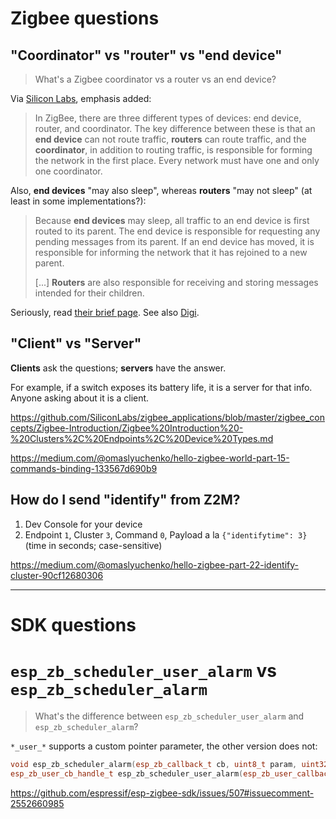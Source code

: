 # Zigbee questions

## "Coordinator" vs "router" vs "end device"

> What's a Zigbee coordinator vs a router vs an end device?

Via [Silicon Labs](https://community.silabs.com/s/article/what-is-the-difference-between-an-end-device-a-router-and-a-coordinator-do-i?language=en_US), emphasis added:

> In ZigBee, there are three different types of devices: end device, router, and coordinator. The key difference between these is that an **end device** can not route traffic, **routers** can route traffic, and the **coordinator**, in addition to routing traffic, is responsible for forming the network in the first place. Every network must have one and only one coordinator.

Also, **end devices** "may also sleep", whereas **routers** "may not sleep" (at least in some implementations?):

> Because **end devices** may sleep, all traffic to an end device is first routed to its parent. The end device is responsible for requesting any pending messages from its parent. If an end device has moved, it is responsible for informing the network that it has rejoined to a new parent.
>
> [...] **Routers** are also responsible for receiving and storing messages intended for their children.

Seriously, read [their brief page](https://community.silabs.com/s/article/what-is-the-difference-between-an-end-device-a-router-and-a-coordinator-do-i?language=en_US). See also [Digi](https://www.digi.com/resources/documentation/Digidocs/90002002/Concepts/c_device_types.htm?TocPath=Zigbee%20networks%7CZigbee%20networking%20concepts%7C_____1).

## "Client" vs "Server"

**Clients** ask the questions; **servers** have the answer.

For example, if a switch exposes its battery life, it is a server for that info. Anyone asking about it is a client.

https://github.com/SiliconLabs/zigbee_applications/blob/master/zigbee_concepts/Zigbee-Introduction/Zigbee%20Introduction%20-%20Clusters%2C%20Endpoints%2C%20Device%20Types.md

https://medium.com/@omaslyuchenko/hello-zigbee-world-part-15-commands-binding-133567d690b9

## How do I send "identify" from Z2M?

1. Dev Console for your device
2. Endpoint `1`, Cluster `3`, Command `0`, Payload a la `{"identifytime": 3}` (time in seconds; case-sensitive)

https://medium.com/@omaslyuchenko/hello-zigbee-part-22-identify-cluster-90cf12680306

---

# SDK questions

# `esp_zb_scheduler_user_alarm` vs `esp_zb_scheduler_alarm`

> What's the difference between `esp_zb_scheduler_user_alarm` and `esp_zb_scheduler_alarm`?

`*_user_*` supports a custom pointer parameter, the other version does not:

```cpp
void esp_zb_scheduler_alarm(esp_zb_callback_t cb, uint8_t param, uint32_t time);
esp_zb_user_cb_handle_t esp_zb_scheduler_user_alarm(esp_zb_user_callback_t cb, void *param, uint32_t time);
```

https://github.com/espressif/esp-zigbee-sdk/issues/507#issuecomment-2552660985